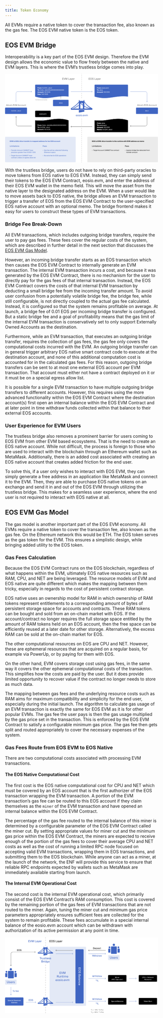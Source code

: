 ```yaml
---
title: Token Economy
---
```


All EVMs require a native token to cover the transaction fee, also known as the gas fee.
The EOS EVM native token is the EOS token.

## EOS EVM Bridge

Interoperability is a key part of the EOS EVM design. Therefore the EVM design allows the economic value to flow freely 
between the native and EVM layers. This is where the EVM’s trustless bridge comes into play.

![EOS EVM Trustless Bridge](/images/EOS-EVM_trustless_bridge.png)

With the trustless bridge, users do not have to rely on third-party oracles to move tokens from EOS native to EOS EVM. 
Instead, they can simply send their tokens to the EOS EVM Contract, eosio.evm, and enter the address of their EOS EVM 
wallet in the memo field. This will move the asset from the native layer to the designated address on the EVM. When a 
user would like to move assets back to EOS native, the bridge allows an EVM transaction to trigger a transfer of EOS 
from the EOS EVM Contract to the user-specified EOS native account with an optional memo. The bridge frontend makes it 
easy for users to construct these types of EVM transactions.

### Bridge Fee Break-Down

All EVM transactions, which includes outgoing bridge transfers, require the user to pay gas fees. These fees cover the 
regular costs of the system, which are described in further detail in the next section that discusses 
the [EOS EVM Gas Model](#eos-evm-gas-model).

However, an incoming bridge transfer starts as an EOS transaction which then causes the EOS EVM Contract to internally 
generate an EVM transaction. The internal EVM transaction incurs a cost, and because it was generated by the EOS EVM 
Contract, there is no mechanism for the user to directly pay for the gas fees of that internal transaction. Instead, 
the EOS EVM Contract covers the costs of that internal EVM transaction by deducting a small bridge fee from the incoming 
transfer amount. To avoid user confusion from a potentially volatile bridge fee, the bridge fee, while still configurable, 
is not directly coupled to the actual gas fee calculated. Instead, it is configured so that the system remains profitable 
on average. At launch, a bridge fee of 0.01 EOS per incoming bridge transfer is configured. But a static bridge fee and 
a goal of profitability means that the gas limit of the internal EVM transaction is conservatively set to only support 
Externally Owned Accounts as the destination.

Furthermore, while an EVM transaction, that executes an outgoing bridge transfer, requires the collection of gas fees, 
the gas fee only covers the computational costs incurred with the EVM. An outgoing bridge transfer can in general trigger 
arbitrary EOS native smart contract code to execute at the destination account, and none of this additional computation 
cost is accounted for in the calculated gas fees. For this reason, outgoing bridge transfers can be sent to at most one 
external EOS account per EVM transaction. That account must either not have a contract deployed on it or it must be on a 
special egress allow list.

It is possible for a single EVM transaction to have multiple outgoing bridge transfers to different accounts. However, 
this requires using the more advanced functionality within the EOS EVM Contract where the destination account(s) first 
open an internal balance within the EOS EVM Contract and at later point in time withdraw funds collected within that 
balance to their external EOS accounts.

### User Experience for EVM Users

The trustless bridge also removes a prominent barrier for users coming to EOS EVM from other EVM based ecosystems. 
That is the need to create an EOS native account. While not difficult, the process is foreign to those who are used 
to interact with the blockchain through an Ethereum wallet such as MetaMask. Additionally, there is an added cost 
associated with creating an EOS native account that creates added friction for the end user.

To solve this, if a user only wishes to interact with EOS EVM, they can simply generate a free address in an application 
like MetaMask and connect it to the EVM. Then, they are able to purchase EOS native tokens on an exchange and send it 
in and out of the EOS EVM through utilizing the trustless bridge. This makes for a seamless user experience, where the 
end user is not required to interact with EOS native at all.

## EOS EVM Gas Model

The gas model is another important part of the EOS EVM economy. All EVMs require a native token to cover the transaction 
fee, also known as the gas fee. On the Ethereum network this would be ETH. The EOS token serves as the gas token for the 
EVM. This ensures a simplistic design, while bringing added utility to the EOS token.

### Gas Fees Calculation

Because the EOS EVM Contract runs on the EOS blockchain, regardless of what happens within the EVM, ultimately EOS native 
resources such as RAM, CPU, and NET are being leveraged. The resource models of EVM and EOS native are quite different 
which makes the mapping between them tricky, especially in regards to the cost of persistent contract storage.

EOS native uses an ownership model for RAM in which ownership of RAM tokens represent entitlements to a corresponding 
amount of bytes of persistent storage space for accounts and contracts. These RAM tokens can be bought and sold from an 
on-chain market with EOS. If the account/contract no longer requires the full storage space entitled by the amount of 
RAM tokens held on an EOS account, then the free space can be efficiently reused at a later date for other storage. 
Alternatively, the excess RAM can be sold at the on-chain market for EOS.

The other computational resources on EOS are CPU and NET. However, these are ephemeral resources that are acquired on a 
regular basis, for example via PowerUp, or by paying for them with EOS.

On the other hand, EVM covers storage cost using gas fees, in the same way it covers the other ephemeral computational 
costs of the transaction. This simplifies how the costs are paid by the user. But it does provide limited opportunity 
to recover value if the contract no longer needs to store as much data.

The mapping between gas fees and the underlying resource costs such as RAM aims for maximum compatibility and simplicity 
for the end user, especially during the initial launch. The algorithm to calculate gas usage of an EVM transaction is 
exactly the same for EOS EVM as it is for other popular EVMs. The gas fee the user pays is then the gas usage multiplied 
by the gas price set in the transaction. This is enforced by the EOS EVM Contract to satisfy a configurable minimum gas 
price. The gas fee then gets split and routed appropriately to cover the necessary expenses of the system.

### Gas Fees Route from EOS EVM to EOS Native

There are two computational costs associated with processing EVM transactions.

#### The EOS Native Computational Cost

The first cost is the EOS native computational cost for CPU and NET which must be covered by an EOS account that is the 
first authorizer of the EOS transaction wrapping the EVM transaction. A portion of the EVM transaction’s gas fee can be 
routed to this EOS account if they claim themselves as the `miner` of the EVM transaction and have opened an internal 
balance within the EOS EVM Contract.

The percentage of the gas fee routed to the internal balance of this miner is determined by a configurable parameter of 
the EOS EVM Contract called the miner cut. By setting appropriate values for miner cut and the minimum gas price within 
the EOS EVM Contract, the miners are expected to receive enough of the portion of the gas fees to cover their average 
CPU and NET costs as well as the cost of running a limited RPC node focused on accepting valid EVM transactions, wrapping 
them in EOS transactions, and submitting them to the EOS blockchain. While anyone can act as a miner, at the launch of the 
network, the ENF will provide this service to ensure that reliable RPC endpoints expected by wallets such as MetaMask are 
immediately available starting from launch.

#### The Internal EVM Operational Cost

The second cost is the internal EVM operational cost, which primarily consist of the EOS EVM Contract’s RAM consumption. 
This cost is covered by the remaining portion of the gas fees of EVM transactions that are not routed to the miner. 
Again, tuning the miner cut and minimum gas price parameters appropriately ensures sufficient fees are collected for 
the system to remain profitable. These fees accumulate in a special internal balance of the eosio.evm account which can 
be withdrawn with authorization of its active permission at any point in time.

![EOS EVM Token Flow](/images/EOS-EVM_token_flow.png)
